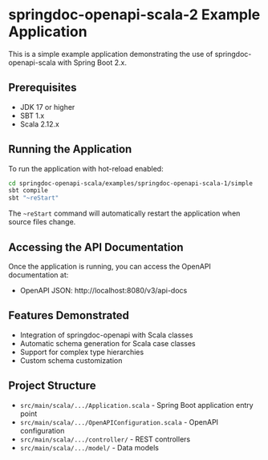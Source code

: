 # springdoc-openapi-scala-2 Example Application

This is a simple example application demonstrating the use of springdoc-openapi-scala with Spring Boot 2.x.

## Prerequisites

- JDK 17 or higher
- SBT 1.x
- Scala 2.12.x

## Running the Application

To run the application with hot-reload enabled:

```bash
cd springdoc-openapi-scala/examples/springdoc-openapi-scala-1/simple
sbt compile
sbt "~reStart"
```

The `~reStart` command will automatically restart the application when source files change.

## Accessing the API Documentation

Once the application is running, you can access the OpenAPI documentation at:

- OpenAPI JSON: http://localhost:8080/v3/api-docs

## Features Demonstrated

- Integration of springdoc-openapi with Scala classes
- Automatic schema generation for Scala case classes
- Support for complex type hierarchies
- Custom schema customization

## Project Structure

- `src/main/scala/.../Application.scala` - Spring Boot application entry point
- `src/main/scala/.../OpenAPIConfiguration.scala` - OpenAPI configuration
- `src/main/scala/.../controller/` - REST controllers
- `src/main/scala/.../model/` - Data models